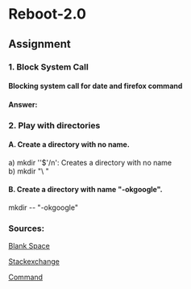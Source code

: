 # Reboot-2.0
<h2>Assignment</h2>
<p>
<h3>1. Block System Call </h3>
<h4>Blocking system call for date and firefox command</h4>
<h4>Answer:</h4>
</p>
<p>
<h3>2. Play with directories</h3>
<h4>A. Create a directory with no name.</h4>
<p>a) mkdir ''$'/n': Creates a directory with no name 
            <br>b) mkdir "\ "</p>
</p>
<p>
<h4>B. Create a directory with name "-okgoogle".</h4>
<p> mkdir -- "-okgoogle"</p>
<h3> Sources:</h3>
</p>
<p>
<a href="https://www.linuxquestions.org/questions/red-hat-31/what-is-the-linux-command-line-character-for-a-blank-space-457048/" >Blank Space</a></p>
<p><a href="https://unix.stackexchange.com/questions/241228/creating-directory-with-space-in-name">Stackexchange</a></p>
<p><a href="https://tldp.org/LDP/abs/html/system.html">Command</a></p>
